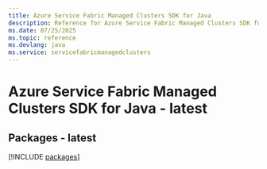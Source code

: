 ```yaml
---
title: Azure Service Fabric Managed Clusters SDK for Java
description: Reference for Azure Service Fabric Managed Clusters SDK for Java
ms.date: 07/25/2025
ms.topic: reference
ms.devlang: java
ms.service: servicefabricmanagedclusters
---
```

# Azure Service Fabric Managed Clusters SDK for Java - latest
## Packages - latest
[!INCLUDE [packages](service-fabric-managed-clusters-index.md)]